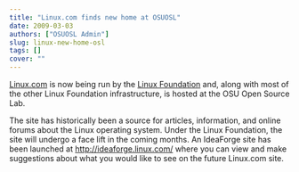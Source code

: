 ```yaml
---
title: "Linux.com finds new home at OSUOSL"
date: 2009-03-03
authors: ["OSUOSL Admin"]
slug: linux-new-home-osl
tags: []
cover: ""
---
```


[Linux.com](http://linux.com/) is now being run by the [Linux Foundation](http://linuxfoundation.org/) and, along with
most of the other Linux Foundation infrastructure, is hosted at the OSU Open Source Lab.

The site has historically been a source for articles, information, and online forums about the Linux operating system.
Under the Linux Foundation, the site will undergo a face lift in the coming months. An IdeaForge site has been launched
at <http://ideaforge.linux.com/> where you can view and make suggestions about what you would like to see on the future
Linux.com site.

